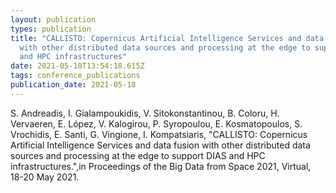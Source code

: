 ```yaml
---
layout: publication
types: publication
title: "CALLISTO: Copernicus Artificial Intelligence Services and data fusion
  with other distributed data sources and processing at the edge to support DIAS
  and HPC infrastructures"
date: 2021-05-18T13:54:18.615Z
tags: conference_publications
publication_date: 2021-05-18
---
```

<!--StartFragment-->

S. Andreadis, I. Gialampoukidis, V. Sitokonstantinou, B. Coloru, H. Vervaeren, E. López, V. Kalogirou, P. Syropoulou, E. Kosmatopoulos, S. Vrochidis, E. Santi, G. Vingione, I. Kompatsiaris, "CALLISTO: Copernicus Artificial Intelligence Services and data fusion with other distributed data sources and processing at the edge to support DIAS and HPC infrastructures.",in Proceedings of the Big Data from Space 2021, Virtual, 18-20 May 2021.

<!--EndFragment-->